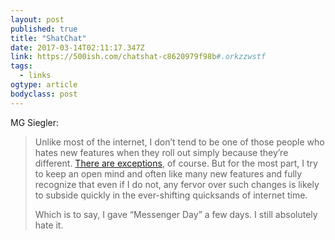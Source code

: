 ```yaml
---
layout: post 
published: true 
title: "ShatChat" 
date: 2017-03-14T02:11:17.347Z 
link: https://500ish.com/chatshat-c8620979f98b#.orkzzwstf 
tags:
  - links
ogtype: article 
bodyclass: post 
---
```


MG Siegler:

> Unlike most of the internet, I don’t tend to be one of those people who hates new features when they roll out simply because they’re different. [There are exceptions](https://500ish.com/twitter-still-exploring-53f6593843de#.m47dv9c9r), of course. But for the most part, I try to keep an open mind and often like many new features and fully recognize that even if I do not, any fervor over such changes is likely to subside quickly in the ever-shifting quicksands of internet time.
> 
> Which is to say, I gave “Messenger Day” a few days. I still absolutely hate it.
